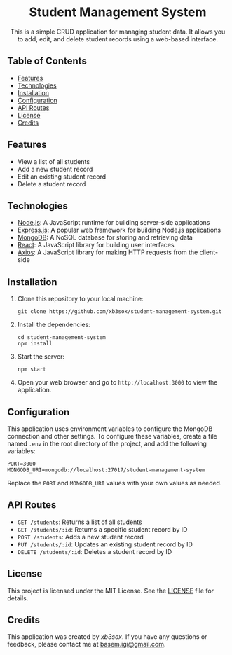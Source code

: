 <!--- Project title and description --->
<h1 align="center">Student Management System</h1>
<p align="center">This is a simple CRUD application for managing student data. It allows you to add, edit, and delete student records using a web-based interface.</p>
<!--- Table of contents --->
<h2>Table of Contents</h2>
<ul>
  <li><a href="#features">Features</a></li>
  <li><a href="#technologies">Technologies</a></li>
  <li><a href="#installation">Installation</a></li>
  <li><a href="#configuration">Configuration</a></li>
  <li><a href="#api-routes">API Routes</a></li>
  <li><a href="#license">License</a></li>
  <li><a href="#credits">Credits</a></li>
</ul>
<!--- Features --->
<h2>Features</h2>
<ul>
  <li>View a list of all students</li>
  <li>Add a new student record</li>
  <li>Edit an existing student record</li>
  <li>Delete a student record</li>
</ul>
<!--- Technologies --->
<h2>Technologies</h2>
<ul>
  <li><a href="https://nodejs.org/">Node.js</a>: A JavaScript runtime for building server-side applications</li>
  <li><a href="https://expressjs.com/">Express.js</a>: A popular web framework for building Node.js applications</li>
  <li><a href="https://www.mongodb.com/">MongoDB</a>: A NoSQL database for storing and retrieving data</li>
  <li><a href="https://reactjs.org/">React</a>: A JavaScript library for building user interfaces</li>
  <li><a href="https://axios-http.com/">Axios</a>: A JavaScript library for making HTTP requests from the client-side</li>
</ul>
<!--- Installation --->
<h2>Installation</h2>
<ol>
  <li>Clone this repository to your local machine:</li>
  <pre><code>git clone https://github.com/xb3sox/student-management-system.git</code></pre>
  <li>Install the dependencies:</li>
  <pre><code>cd student-management-system<br>npm install</code></pre>
  <li>Start the server:</li>
  <pre><code>npm start</code></pre>
  <li>Open your web browser and go to <code>http://localhost:3000</code> to view the application.</li>
</ol>
<!--- Configuration --->
<h2>Configuration</h2>
<p>This application uses environment variables to configure the MongoDB connection and other settings. To configure these variables, create a file named <code>.env</code> in the root directory of the project, and add the following variables:</p>
<pre><code>PORT=3000
MONGODB_URI=mongodb://localhost:27017/student-management-system</code></pre>
<p>Replace the <code>PORT</code> and <code>MONGODB_URI</code> values with your own values as needed.</p>
<!--- API Routes --->
<h2>API Routes</h2>
<ul>
  <li><code>GET /students</code>: Returns a list of all students</li>
  <li><code>GET /students/:id</code>: Returns a specific student record by ID</li>
  <li><code>POST /students</code>: Adds a new student record</li>
  <li><code>PUT /students/:id</code>: Updates an existing student record by ID</li>
  <li><code>DELETE /students/:id</code>: Deletes a student record by ID</li>
</ul>
<!--- License --->
<h2>License</h2>
<p>This project is licensed under the MIT License. See the <a href="LICENSE">LICENSE</a> file for details.</p>
<!--- Credits --->
<h2>Credits</h2>
<p>This application was created by <em>xb3sox</em>. If you have any questions or feedback, please contact me at <a href="mailto:basem.igi@gmail.com">basem.igi@gmail.com</a>.</p>